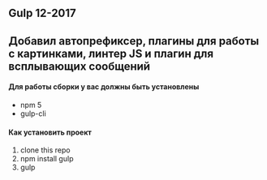 ## Gulp 12-2017 
## Добавил автопрефиксер, плагины для работы с картинками, линтер JS и плагин для всплывающих сообщений

#### Для работы сборки у вас должны быть установлены
* npm 5
* gulp-cli

#### Как установить проект
1. clone this repo
2. npm install gulp
3. gulp
